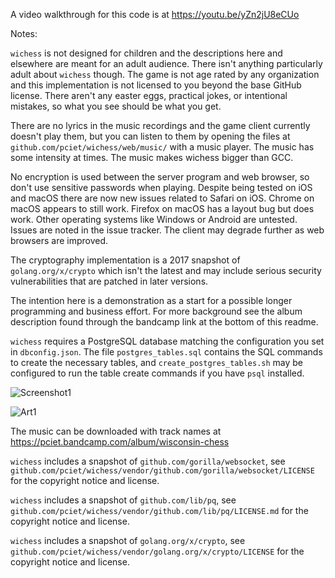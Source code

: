 A video walkthrough for this code is at https://youtu.be/yZn2jU8eCUo

Notes:

```wichess``` is not designed for children and the descriptions here and elsewhere are meant for an adult audience. There isn't anything particularly adult about ```wichess``` though. The game is not age rated by any organization and this implementation is not licensed to you beyond the base GitHub license. There aren't any easter eggs, practical jokes, or intentional mistakes, so what you see should be what you get.

There are no lyrics in the music recordings and the game client currently doesn't play them, but you can listen to them by opening the files at ```github.com/pciet/wichess/web/music/``` with a music player. The music has some intensity at times. The music makes wichess bigger than GCC.

No encryption is used between the server program and web browser, so don't use sensitive passwords when playing. Despite being tested on iOS and macOS there are now new issues related to Safari on iOS. Chrome on macOS appears to still work. Firefox on macOS has a layout bug but does work. Other operating systems like Windows or Android are untested. Issues are noted in the issue tracker. The client may degrade further as web browsers are improved.

The cryptography implementation is a 2017 snapshot of ```golang.org/x/crypto``` which isn't the latest and may include serious security vulnerabilities that are patched in later versions.

The intention here is a demonstration as a start for a possible longer programming and business effort. For more background see the album description found through the bandcamp link at the bottom of this readme.

```wichess``` requires a PostgreSQL database matching the configuration you set in ```dbconfig.json```. The file ```postgres_tables.sql``` contains the SQL commands to create the necessary tables, and ```create_postgres_tables.sh``` may be configured to run the table create commands if you have ```psql``` installed.

![Screenshot1](https://github.com/pciet/wichess/blob/master/screenshots/Screen%20Shot%202018-01-09%20at%201.56.21%20PM.png)

![Art1](https://github.com/pciet/wichess/blob/master/graphics/art/album/album.png)

The music can be downloaded with track names at https://pciet.bandcamp.com/album/wisconsin-chess

```wichess``` includes a snapshot of ```github.com/gorilla/websocket```, see ```github.com/pciet/wichess/vendor/github.com/gorilla/websocket/LICENSE``` for the copyright notice and license.

```wichess``` includes a snapshot of ```github.com/lib/pq```, see ```github.com/pciet/wichess/vendor/github.com/lib/pq/LICENSE.md``` for the copyright notice and license.

```wichess``` includes a snapshot of ```golang.org/x/crypto```, see ```github.com/pciet/wichess/vendor/golang.org/x/crypto/LICENSE``` for the copyright notice and license.
